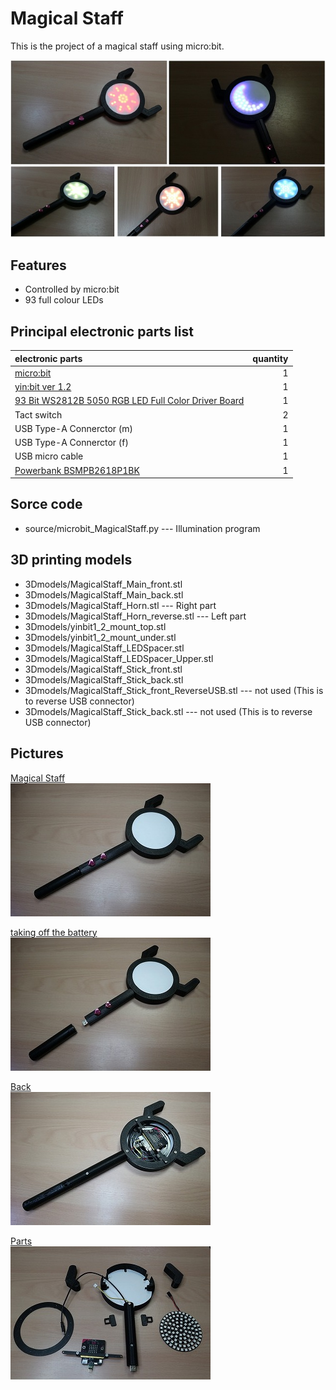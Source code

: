 Magical Staff
=========

This is the project of a magical staff using micro:bit.

![MagicalStaff](img/Thum/MagicalShiny.jpg)


## Features

+ Controlled by micro:bit
+ 93 full colour LEDs


## Principal electronic parts list

|electronic parts|quantity|
|:-----------|------------:|
|[micro:bit](https://microbit.org/)|1|
|[yin:bit ver 1.2](https://github.com/GomiHgy/yin_bit)|1|
|[93 Bit WS2812B 5050 RGB LED Full Color Driver Board](https://www.digitspace.com/93-bit-ws2812b-5050-rgb-led-full-color-driver-board?ab160371956d1db0)|1|
|Tact switch|2|
|USB Type-A Connerctor (m)|1|
|USB Type-A Connerctor (f)|1|
|USB micro cable|1|
|[Powerbank BSMPB2618P1BK](https://www.buffalo.jp/product/detail/bsmpb2618p1bk.html)|1|


## Sorce code

+ source/microbit_MagicalStaff.py --- Illumination program


## 3D printing models

+ 3Dmodels/MagicalStaff_Main_front.stl
+ 3Dmodels/MagicalStaff_Main_back.stl
+ 3Dmodels/MagicalStaff_Horn.stl   --- Right part
+ 3Dmodels/MagicalStaff_Horn_reverse.stl   --- Left part
+ 3Dmodels/yinbit1_2_mount_top.stl
+ 3Dmodels/yinbit1_2_mount_under.stl
+ 3Dmodels/MagicalStaff_LEDSpacer.stl
+ 3Dmodels/MagicalStaff_LEDSpacer_Upper.stl
+ 3Dmodels/MagicalStaff_Stick_front.stl
+ 3Dmodels/MagicalStaff_Stick_back.stl
+ 3Dmodels/MagicalStaff_Stick_front_ReverseUSB.stl --- not used (This is to reverse USB connector)
+ 3Dmodels/MagicalStaff_Stick_back.stl --- not used (This is to reverse USB connector)


## Pictures

[Magical Staff](img/MagicalStaff.jpg)  
![Magical Staff](img/Thum/MagicalStaff.jpg)

[taking off the battery](img/MagicalBatteryOff.jpg)  
![taking off the battery](img/Thum/MagicalBatteryOff.jpg)

[Back](img/MagicalBack.jpg)  
![Back](img/Thum/MagicalBack.jpg)

[Parts](img/Parts.jpg)  
![Parts](img/Thum/Parts.jpg)

